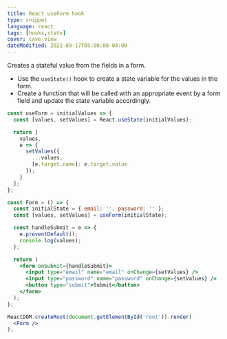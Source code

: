 ```yaml
---
title: React useForm hook
type: snippet
language: react
tags: [hooks,state]
cover: cave-view
dateModified: 2021-09-17T05:00:00-04:00
---
```


Creates a stateful value from the fields in a form.

- Use the `useState()` hook to create a state variable for the values in the form.
- Create a function that will be called with an appropriate event by a form field and update the state variable accordingly.

```jsx
const useForm = initialValues => {
  const [values, setValues] = React.useState(initialValues);

  return [
    values,
    e => {
      setValues({
        ...values,
        [e.target.name]: e.target.value
      });
    }
  ];
};
```

```jsx
const Form = () => {
  const initialState = { email: '', password: '' };
  const [values, setValues] = useForm(initialState);

  const handleSubmit = e => {
    e.preventDefault();
    console.log(values);
  };

  return (
    <form onSubmit={handleSubmit}>
      <input type="email" name="email" onChange={setValues} />
      <input type="password" name="password" onChange={setValues} />
      <button type="submit">Submit</button>
    </form>
  );
};

ReactDOM.createRoot(document.getElementById('root')).render(
  <Form />
);
```
